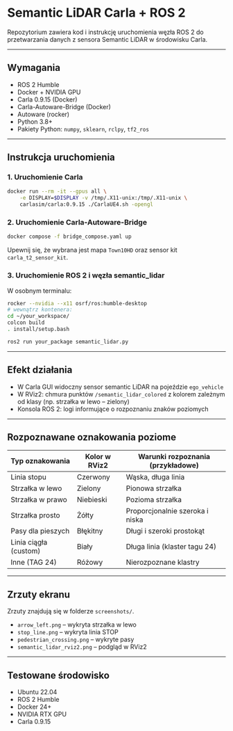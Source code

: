 # Semantic LiDAR Carla + ROS 2

Repozytorium zawiera kod i instrukcję uruchomienia węzła ROS 2 do przetwarzania danych z sensora Semantic LiDAR w środowisku Carla.

---

## Wymagania

- ROS 2 Humble
- Docker + NVIDIA GPU
- Carla 0.9.15 (Docker)
- Carla-Autoware-Bridge (Docker)
- Autoware (rocker)
- Python 3.8+
- Pakiety Python: `numpy`, `sklearn`, `rclpy`, `tf2_ros`

---

## Instrukcja uruchomienia

### 1. Uruchomienie Carla

```bash
docker run --rm -it --gpus all \
    -e DISPLAY=$DISPLAY -v /tmp/.X11-unix:/tmp/.X11-unix \
    carlasim/carla:0.9.15 ./CarlaUE4.sh -opengl
```

### 2. Uruchomienie Carla-Autoware-Bridge

```bash
docker compose -f bridge_compose.yaml up
```

Upewnij się, że wybrana jest mapa `Town10HD` oraz sensor kit `carla_t2_sensor_kit`.

### 3. Uruchomienie ROS 2 i węzła semantic_lidar

W osobnym terminalu:

```bash
rocker --nvidia --x11 osrf/ros:humble-desktop
# wewnątrz kontenera:
cd ~/your_workspace/
colcon build
. install/setup.bash

ros2 run your_package semantic_lidar.py
```

---

## Efekt działania

- W Carla GUI widoczny sensor semantic LiDAR na pojeździe `ego_vehicle`
- W RViz2: chmura punktów `/semantic_lidar_colored` z kolorem zależnym od klasy (np. strzałka w lewo – zielony)
- Konsola ROS 2: logi informujące o rozpoznaniu znaków poziomych

---

## Rozpoznawane oznakowania poziome

| Typ oznakowania        | Kolor w RViz2     | Warunki rozpoznania (przykładowe)      |
|------------------------|-------------------|----------------------------------------|
| Linia stopu           | Czerwony          | Wąska, długa linia                     |
| Strzałka w lewo       | Zielony           | Pionowa strzałka                       |
| Strzałka w prawo      | Niebieski         | Pozioma strzałka                       |
| Strzałka prosto       | Żółty             | Proporcjonalnie szeroka i niska       |
| Pasy dla pieszych     | Błękitny          | Długi i szeroki prostokąt              |
| Linia ciągła (custom) | Biały             | Długa linia (klaster tagu 24)         |
| Inne (TAG 24)         | Różowy            | Nierozpoznane klastry                  |

---

## Zrzuty ekranu

Zrzuty znajdują się w folderze `screenshots/`.

- `arrow_left.png` – wykryta strzałka w lewo
- `stop_line.png` – wykryta linia STOP
- `pedestrian_crossing.png` – wykryte pasy
- `semantic_lidar_rviz2.png` – podgląd w RViz2

---

## Testowane środowisko

- Ubuntu 22.04
- ROS 2 Humble
- Docker 24+
- NVIDIA RTX GPU
- Carla 0.9.15
